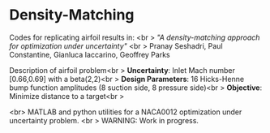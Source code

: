 # Density-Matching
Codes for replicating airfoil results in: <br \>
*"A density-matching approach for optimization under uncertainty"* <br \>
Pranay Seshadri, Paul Constantine, Gianluca Iaccarino, Geoffrey Parks


Description of airfoil problem<br \>
**Uncertainty**: Inlet Mach number [0.66,0.69] with a beta(2,2)<br \>
**Design Parameters**: 16 Hicks-Henne bump function amplitudes (8 suction side, 8 pressure side)<br \>
**Objective**: Minimize distance to a target<br \>

<br\>
MATLAB and python utilities for a NACA0012 optimization under uncertainty problem. <br \>
WARNING: Work in progress. 
 
